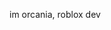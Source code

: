 im orcania, roblox dev

<!---
OrcaniaReal/OrcaniaReal is a ✨ special ✨ repository because its `README.md` (this file) appears on your GitHub profile.
You can click the Preview link to take a look at your changes.
--->

